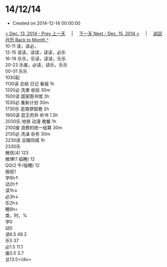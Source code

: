 # 14/12/14

* Created on 2014-12-14 00:00:00

[&lt; Dec. 13, 2014 - Prev 上一天](d13.md)     \|     [下一天 Next - Dec. 15, 2014 &gt;](d15.md)     \|     [返回月历 Back to Month ^](index.md)   
10-11 读，读必，  
12-15 读读，读读，读读，必乐  
16-19 乐乐，乐读，读读，乐乐  
20-23 乐废，必读，读乐，乐乐  
00-01 乐乐  
1030起  
1130读 总结 日记 看报 1h  
1200必 洗漱 收拾 30m  
1500读 国家图书馆 3h  
1530必 重新计划 30m  
1730乐 逛南锣鼓巷 2h  
1900读 逛王府井 听书 1.5h  
2030乐 地铁 动漫 晚餐 1h  
2100废 浪费的统一结算 30m  
2130必 洗澡 杂务 30m  
2230读 豆瓣同城 1h  
2330乐  
微信\(4\) 123  
微博\(1 临睡\) 12  
QQ\(2 午/临睡\) 12  
报纸1  
学6h↑  
动2h↑  
读1h↓  
必3h↓  
乐2h↓  
睡8h=  
类，时，%  
学0  
动0  
读6.5 48.2  
乐5 37  
必1.5 11.1  
废0.5 3.7  
总13.5&lt;/div&gt;

